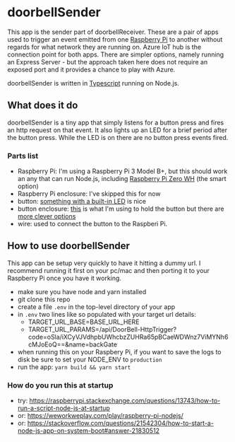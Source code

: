 # doorbellSender

This app is the sender part of doorbellReceiver. These are a pair of
apps used to trigger an event emitted from one [Raspberry Pi](https://www.raspberrypi.org/) to another
without regards for what network they are running on. Azure IoT hub is
the connection point for both apps. There are simpler options, namely
running an Express Server - but the approach taken here does not require an
exposed port and it provides a chance to play with Azure.

doorbellSender is written in [Typescript](https://www.typescriptlang.org/) running on Node.js.

## What does it do

doorbellSender is a tiny app that simply listens for a button press
and fires an http request on that event. It also lights up an LED
for a brief period after the button press. While the LED is on
there are no button press events fired.

### Parts list

- Raspberry Pi: I'm using a Raspberry Pi 3 Model B+, but this should work an any that can run Node.js, including [Raspberry Pi Zero WH](https://www.adafruit.com/product/3708) (the smart option)
- Raspberry Pi enclosure: I've skipped this for now
- button: [something with a built-in LED](https://www.adafruit.com/product/1440) is nice
- button enclosure: [this](https://www.amazon.com/gp/product/B0054G6KBI) is what I'm using to hold the button but there are [more clever options](https://www.google.com/search?q=altoids+button+enclosure&source=lnms&tbm=isch&sa=X&ved=0ahUKEwjsqIPJ-ZLeAhXMJTQIHRqvAEUQ_AUIDygC&biw=1280&bih=667)
- wire: used to connect the button to the Raspberi Pi.

## How to use doorbellSender

This app can be setup very quickly to have it hitting a dummy url. I recommend running it
first on your pc/mac and then porting it to your Raspberry Pi once you have it working.

- make sure you have node and yarn installed
- git clone this repo
- create a file `.env` in the top-level directory of your app
- in `.env` two lines like so populated with your target url details:
  - TARGET_URL_BASE=BASE_URL_HERE
  - TARGET_URL_PARAMS=/api/DoorBell-HttpTrigger?code=oSla/iXCyVJVdhpbUWhcbzZUHRa65pBCaeWDWnz7ViMYNh6cMJoEoQ==&name=backGate
- when running this on your Raspbery Pi, if you want to save the logs to disk be sure to set your NODE_ENV to `production`
- run the app: `yarn build && yarn start`

### How do you run this at startup

- try: <https://raspberrypi.stackexchange.com/questions/13743/how-to-run-a-script-node-js-at-startup>
- or: <https://weworkweplay.com/play/raspberry-pi-nodejs/>
- or: <https://stackoverflow.com/questions/21542304/how-to-start-a-node-js-app-on-system-boot#answer-21830512>